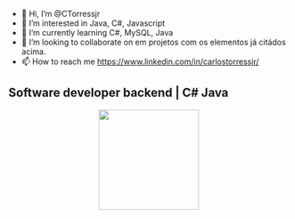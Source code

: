- 👋 Hi, I’m @CTorressjr
- 👀 I’m interested in Java, C#, Javascript
- 🌱 I’m currently learning C#, MySQL, Java
- 💞️ I’m looking to collaborate on em projetos com os elementos já citádos acima.
- 📫 How to reach me https://www.linkedin.com/in/carlostorressjr/


## Software developer backend | C# Java
<div align="center">
  <a href="https://github.com/CTorressjr">
  <img height="180em" src="https://github-readme-stats.vercel.app/api?username=CTorressjr&show_icons=true&theme=blue&include_all_commits=true&count_private=true"/>

